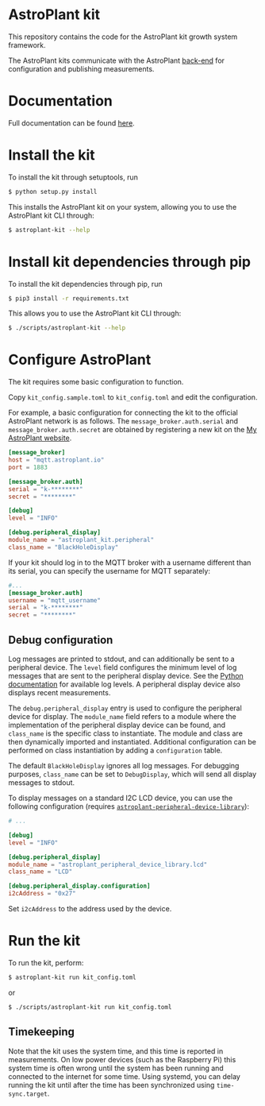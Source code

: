 # AstroPlant kit
This repository contains the code for the AstroPlant kit growth system framework.

The AstroPlant kits communicate with the AstroPlant [back-end](https://github.com/astroplant/astroplant-server) for configuration and publishing measurements.

# Documentation

Full documentation can be found [here](https://astroplant.gitbook.io/developers/).

# Install the kit

To install the kit through setuptools, run

```bash
$ python setup.py install
```

This installs the AstroPlant kit on your system, allowing you to use the AstroPlant kit CLI through:

```bash
$ astroplant-kit --help
```

# Install kit dependencies through pip

To install the kit dependencies through pip, run

```bash
$ pip3 install -r requirements.txt
```

This allows you to use the AstroPlant kit CLI through:

```bash
$ ./scripts/astroplant-kit --help
```

# Configure AstroPlant

The kit requires some basic configuration to function.

Copy `kit_config.sample.toml` to `kit_config.toml` and edit the configuration.

For example, a basic configuration for connecting the kit to the official AstroPlant network is as follows.
The `message_broker.auth.serial` and `message_broker.auth.secret` are obtained by registering a new kit on the [My AstroPlant website](https://my.astroplant.io).

```toml
[message_broker]
host = "mqtt.astroplant.io"
port = 1883

[message_broker.auth]
serial = "k-********"
secret = "********"

[debug]
level = "INFO"

[debug.peripheral_display]
module_name = "astroplant_kit.peripheral"
class_name = "BlackHoleDisplay"
```

If your kit should log in to the MQTT broker with a username different than its serial, you can specify the username for MQTT separately:

```toml
#...
[message_broker.auth]
username = "mqtt_username"
serial = "k-********"
secret = "********"
```

## Debug configuration

Log messages are printed to stdout, and can additionally be sent to a peripheral device.
The `level` field configures the minimum level of log messages that are sent to the peripheral display device.
See the [Python documentation](https://docs.python.org/3/library/logging.html#logging-levels) for available log levels.
A peripheral display device also displays recent measurements.

The `debug.peripheral_display` entry is used to configure the peripheral device for display.
The `module_name` field refers to a module where the implementation of the peripheral display device can be found, and `class_name` is the specific class to instantiate.
The module and class are then dynamically imported and instantiated.
Additional configuration can be performed on class instantiation by adding a `configuration` table.

The default `BlackHoleDisplay` ignores all log messages.
For debugging purposes, `class_name` can be set to `DebugDisplay`, which will send all display messages to stdout.

To display messages on a standard I2C LCD device, you can use the following configuration (requires [`astroplant-peripheral-device-library`](https://github.com/AstroPlant/astroplant-peripheral-device-library)):

```toml
# ...

[debug]
level = "INFO"

[debug.peripheral_display]
module_name = "astroplant_peripheral_device_library.lcd"
class_name = "LCD"

[debug.peripheral_display.configuration]
i2cAddress = "0x27"
```

Set `i2cAddress` to the address used by the device.

# Run the kit

To run the kit, perform:

```bash
$ astroplant-kit run kit_config.toml
```

or

```bash
$ ./scripts/astroplant-kit run kit_config.toml
```

## Timekeeping
Note that the kit uses the system time, and this time is reported in measurements.
On low power devices (such as the Raspberry Pi) this system time is often wrong until the system has been running and connected to the internet for some time.
Using systemd, you can delay running the kit until after the time has been synchronized using `time-sync.target`.
